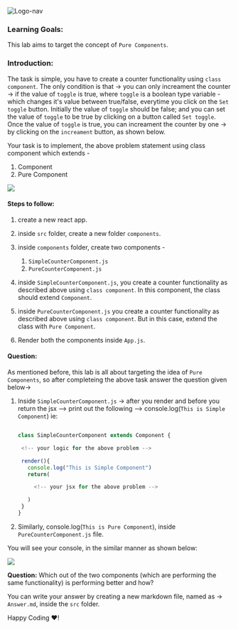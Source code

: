 ![Logo-nav](https://s3.ap-south-1.amazonaws.com/kalvi-education.github.io/front-end-web-development/Kalvium-Logo.png)

### Learning Goals:

This lab aims to target the concept of `Pure Components`.

### Introduction:

The task is simple, you have to create a counter functionality using `class component`.
The only condition is that -> you can only increament the counter -> if the value of `toggle` is true, where
`toggle` is a boolean type variable - which changes it's value between true/false, everytime you click on the `Set toggle` button.
Initially the value of `toggle` should be false; and you can set the value of `toggle` to be true by clicking on a button called `Set toggle`. Once the value of `toggle` is true, you can increament the counter by one -> by clicking on the `increament` button, as shown below.

Your task is to implement, the above problem statement using class component which extends - 
1. Component
2. Pure Component

![](https://s3.ap-south-1.amazonaws.com/kalvi-education.github.io/front-end-web-development/pure-component-react.gif)


#### Steps to follow:

1. create a new react app.
2. inside `src` folder, create a new folder `components`.
3. inside `components` folder, create two components -

     1. `SimpleCounterComponent.js`
     2. `PureCounterComponent.js`

4. inside `SimpleCounterComponent.js`, you create a counter functionality as described above using `class component`. In this component, the class should extend `Component`.
5. inside `PureCounterComponent.js` you create a counter functionality as described above using `class component`. But in this case, extend the class with `Pure Component`.
6. Render both the components inside `App.js`.

#### Question:

As mentioned before, this lab is all about targeting the idea of `Pure Components`, so after completeing the above task answer the question given below-> 

1. Inside `SimpleCounterComponent.js` -> after you render and before you return the jsx --> print out the following --> console.log(`This is Simple Component`) ie:

   ```js

   class SimpleCounterComponent extends Component {

    <!-- your logic for the above problem -->

    render(){
      console.log("This is Simple Component")
      return(

        <!-- your jsx for the above problem -->

      )
    }
   }

   ```

2. Similarly, console.log(`This is Pure Component`), inside `PureCounterComponent.js` file.

You will see your console, in the similar manner as shown below:

![](https://s3.ap-south-1.amazonaws.com/kalvi-education.github.io/front-end-web-development/pure-component-react-console.gif)

**Question:** Which out of the two components (which are performing the same functionality) is performing better and how?

You can write your answer by creating a new markdown file, named as -> `Answer.md`, inside the `src` folder.

Happy Coding ❤️!
